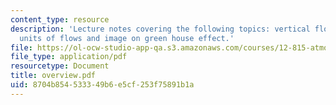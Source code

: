 ```yaml
---
content_type: resource
description: 'Lecture notes covering the following topics: vertical flows of energy,
  units of flows and image on green house effect.'
file: https://ol-ocw-studio-app-qa.s3.amazonaws.com/courses/12-815-atmospheric-radiation-fall-2006/8704b854533349b6e5cf253f75891b1a_overview.pdf
file_type: application/pdf
resourcetype: Document
title: overview.pdf
uid: 8704b854-5333-49b6-e5cf-253f75891b1a
---
```

